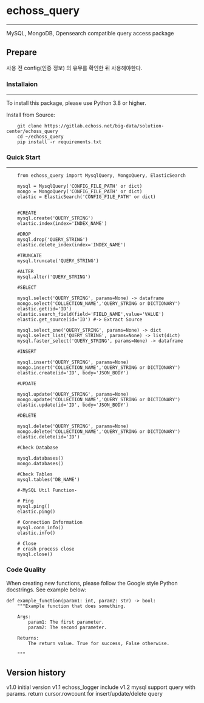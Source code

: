 # echoss_query
-------------
MySQL, MongoDB, Opensearch compatible query access package

## Prepare
사용 전 config(인증 정보) 의 유무를 확인한 뒤 사용해야한다.

### Installaion
-------------
To install this package, please use Python 3.8 or higher.

Install from Source:
```
    git clone https://gitlab.echoss.net/big-data/solution-center/echoss_query
    cd ~/echoss_query
    pip install -r requirements.txt
```

### Quick Start
-------------
```
    from echoss_query import MysqlQuery, MongoQuery, ElasticSearch

    mysql = MysqlQuery('CONFIG_FILE_PATH' or dict)
    mongo = MongoQuery('CONFIG_FILE_PATH' or dict)
    elastic = ElasticSearch('CONFIG_FILE_PATH' or dict)


    #CREATE
    mysql.create('QUERY_STRING')
    elastic.index(index='INDEX_NAME')

    #DROP
    mysql.drop('QUERY_STRING')
    elastic.delete_index(index='INDEX_NAME')

    #TRUNCATE
    mysql.truncate('QUERY_STRING')

    #ALTER
    mysql.alter('QUERY_STRING')

    #SELECT

    mysql.select('QUERY_STRING', params=None) -> dataframe
    mongo.select('COLLECTION_NAME','QUERY_STRING or DICTIONARY')
    elastic.get(id='ID')
    elastic.search_field(field='FIELD_NAME',value='VALUE')
    elastic.get_source(id='ID') #-> Extract Source

    mysql.select_one('QUERY_STRING', params=None) -> dict
    mysql.select_list('QUERY_STRING', params=None) -> list(dict)
    mysql.faster_select('QUERY_STRING', params=None) -> dataframe

    #INSERT

    mysql.insert('QUERY_STRING', params=None)
    mongo.insert('COLLECTION_NAME','QUERY_STRING or DICTIONARY')
    elastic.create(id='ID', body='JSON_BODY')

    #UPDATE

    mysql.update('QUERY_STRING', params=None)
    mongo.update('COLLECTION_NAME','QUERY_STRING or DICTIONARY')
    elastic.update(id='ID', body='JSON_BODY')

    #DELETE

    mysql.delete('QUERY_STRING', params=None)
    mongo.delete('COLLECTION_NAME','QUERY_STRING or DICTIONARY')
    elastic.delete(id='ID')

    #Check Database

    mysql.databases()
    mongo.databases()

    #Check Tables
    mysql.tables('DB_NAME')

    #-MySQL Util Function-

    # Ping
    mysql.ping()
    elastic.ping()

    # Connection Information
    mysql.conn_info()
    elastic.info()

    # Close
    # crash process close
    mysql.close()
```

### Code Quality
When creating new functions, please follow the Google style Python docstrings. See example below:
```
def example_function(param1: int, param2: str) -> bool:
    """Example function that does something.

    Args:
        param1: The first parameter.
        param2: The second parameter.

    Returns:
        The return value. True for success, False otherwise.

    """
```

## Version history
v1.0 initial version
v1.1 echoss_logger include
v1.2 mysql support query with params. return cursor.rowcount for insert/update/delete query
